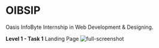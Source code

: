 # OIBSIP
Oasis InfoByte Internship in Web Development &amp; Designing.


**Level 1 - Task 1**
Landing Page
![full-screenshot](https://github.com/sumedhx/OIBSIP/assets/72144790/11852f09-8884-409e-85ef-75fdaff9c2af)
